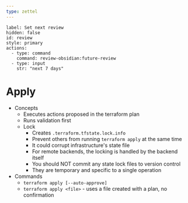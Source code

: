 ```yaml
---
type: zettel
---
```


```meta-bind-button
label: Set next review
hidden: false
id: review
style: primary
actions:
  - type: command
    command: review-obsidian:future-review
  - type: input
    str: "next 7 days"
```

# Apply

- Concepts
	- Executes actions proposed in the terraform plan
	- Runs validation first
	- Lock
		- Creates `.terraform.tfstate.lock.info`
		- Prevent others from running `terraform apply` at the same time
		- It could corrupt infrastructure's state file
		- For remote backends, the locking is handled by the backend itself
		- You should NOT commit any state lock files to version control
		- They are temporary and specific to a single operation
- Commands
	- `terraform apply [--auto-approve]`
	- `terraform apply <file>` - uses a file created with a plan, no confirmation


